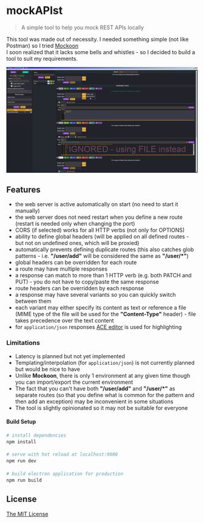 # mockAPIst

> A simple tool to help you mock REST APIs locally

This tool was made out of necessity. I needed something simple (not like Postman) so I tried [Mockoon](https://github.com/255kb/mockoon)  
I soon realized that it lacks some bells and whistles - so I decided to build a tool to suit my requirements.

![](https://github.com/tmcdos/mockapist/raw/master/screen.png)

## Features

- the web server is active automatically on start (no need to start it manually)
- the web server does not need restart when you define a new route (restart is needed only when changing the port)
- CORS (if selected) works for all HTTP verbs (not only for OPTIONS)
- ability to define global headers (will be applied on all defined routes - but not on undefined ones, which will be proxied)
- automatically prevents defining duplicate routes (this also catches glob patterns - i.e. **"/user/add"** will be considered the same as **"/user/*"**)
- global headers can be overridden for each route
- a route may have multiple responses
- a response can match to more than 1 HTTP verb (e.g. both PATCH and PUT) - you do not have to copy/paste the same response
- route headers can be overridden by each response
- a response may have several variants so you can quickly switch between them
- each variant may either specify its content as text or reference a file (MIME type of the file will be used for the **"Content-Type"** header) - file takes precedence over the text content
- for `application/json` responses [ACE editor](https://github.com/ajaxorg/ace) is used for highlighting

### Limitations

- Latency is planned but not yet implemented
- Templating/interpolation (for `application/json`) is not currently planned but would be nice to have
- Unlike **Mockoon**, there is only 1 environment at any given time though you can import/export the current environment
- The fact that you can't have both **"/user/add"** and **"/user/*"** as separate routes (so that you define what is common for the pattern and then add an exception) may be inconvenient in some situations
- The tool is slightly opinionated so it may not be suitable for everyone

#### Build Setup

``` bash
# install dependencies
npm install

# serve with hot reload at localhost:9080
npm run dev

# build electron application for production
npm run build
```

## License

[The MIT License](https://raw.githubusercontent.com/stylelint/stylelint/master/LICENSE)